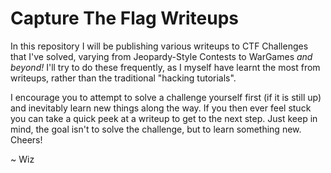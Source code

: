 # Capture The Flag Writeups

In this repository I will be publishing various writeups to CTF Challenges that I've solved, varying from Jeopardy-Style Contests to WarGames *and beyond!* I'll try to do these frequently, as I myself have learnt the most from writeups, rather than the traditional "hacking tutorials".

I encourage you to attempt to solve a challenge yourself first (if it is still up) and inevitably learn new things along the way. If you then ever feel stuck you can take a quick peek at a writeup to get to the next step. Just keep in mind, the goal isn't to solve the challenge, but to learn something new. Cheers!

~ Wiz